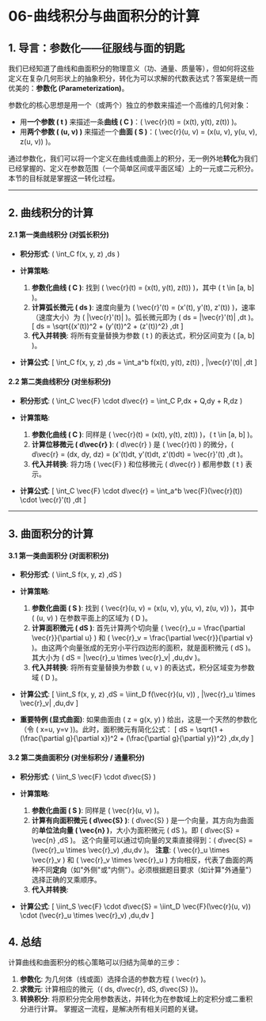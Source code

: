 # 06-曲线积分与曲面积分的计算

## 1. 导言：参数化——征服线与面的钥匙

我们已经知道了曲线和曲面积分的物理意义（功、通量、质量等），但如何将这些定义在复杂几何形状上的抽象积分，转化为可以求解的代数表达式？答案是统一而优美的：**参数化 (Parameterization)**。

参数化的核心思想是用一个（或两个）独立的参数来描述一个高维的几何对象：

- 用**一个参数 \( t \)** 来描述一条**曲线 \( C \)**：\( \vec{r}(t) = (x(t), y(t), z(t)) \)。
- 用**两个参数 \( (u, v) \)** 来描述一个**曲面 \( S \)**：\( \vec{r}(u, v) = (x(u, v), y(u, v), z(u, v)) \)。

通过参数化，我们可以将一个定义在曲线或曲面上的积分，无一例外地**转化**为我们已经掌握的、定义在参数范围（一个简单区间或平面区域）上的一元或二元积分。本节的目标就是掌握这一转化过程。

---

## 2. 曲线积分的计算

#### 2.1 第一类曲线积分 (对弧长积分)

- **积分形式**: \( \int_C f(x, y, z) \,ds \)
- **计算策略**:
    1. **参数化曲线 \( C \)**: 找到 \( \vec{r}(t) = (x(t), y(t), z(t)) \)，其中 \( t \in [a, b] \)。
    2. **计算弧长微元 \( ds \)**: 速度向量为 \( \vec{r}'(t) = (x'(t), y'(t), z'(t)) \)，速率（速度大小）为 \( \|\vec{r}'(t)\| \)。弧长微元即为 \( ds = \|\vec{r}'(t)\| \,dt \)。
        \[ ds = \sqrt{(x'(t))^2 + (y'(t))^2 + (z'(t))^2} \,dt \]
    3. **代入并转换**: 将所有变量替换为参数 \( t \) 的表达式，积分区间变为 \( [a, b] \)。

- **计算公式**:
    \[ \int_C f(x, y, z) \,ds = \int_a^b f(x(t), y(t), z(t)) \, \|\vec{r}'(t)\| \,dt \]

#### 2.2 第二类曲线积分 (对坐标积分)

- **积分形式**: \( \int_C \vec{F} \cdot d\vec{r} = \int_C P\,dx + Q\,dy + R\,dz \)
- **计算策略**:
    1. **参数化曲线 \( C \)**: 同样是 \( \vec{r}(t) = (x(t), y(t), z(t)) \)，\( t \in [a, b] \)。
    2. **计算位移微元 \( d\vec{r} \)**: \( d\vec{r} \) 是 \( \vec{r}(t) \) 的微分，\( d\vec{r} = (dx, dy, dz) = (x'(t)dt, y'(t)dt, z'(t)dt) = \vec{r}'(t) \,dt \)。
    3. **代入并转换**: 将力场 \( \vec{F} \) 和位移微元 \( d\vec{r} \) 都用参数 \( t \) 表示。

- **计算公式**:
    \[ \int_C \vec{F} \cdot d\vec{r} = \int_a^b \vec{F}(\vec{r}(t)) \cdot \vec{r}'(t) \,dt \]

---

## 3. 曲面积分的计算

#### 3.1 第一类曲面积分 (对面积积分)

- **积分形式**: \( \iint_S f(x, y, z) \,dS \)
- **计算策略**:
    1. **参数化曲面 \( S \)**: 找到 \( \vec{r}(u, v) = (x(u, v), y(u, v), z(u, v)) \)，其中 \( (u, v) \) 在参数平面上的区域为 \( D \)。
    2. **计算面积微元 \( dS \)**: 首先计算两个切向量 \( \vec{r}_u = \frac{\partial \vec{r}}{\partial u} \) 和 \( \vec{r}_v = \frac{\partial \vec{r}}{\partial v} \)。由这两个向量张成的无穷小平行四边形的面积，就是面积微元 \( dS \)。其大小为 \( dS = \|\vec{r}_u \times \vec{r}_v\| \,du\,dv \)。
    3. **代入并转换**: 将所有变量替换为参数 \( u, v \) 的表达式，积分区域变为参数域 \( D \)。

- **计算公式**:
    \[ \iint_S f(x, y, z) \,dS = \iint_D f(\vec{r}(u, v)) \, \|\vec{r}_u \times \vec{r}_v\| \,du\,dv \]

- **重要特例 (显式曲面)**: 如果曲面由 \( z = g(x, y) \) 给出，这是一个天然的参数化（令 \( x=u, y=v \))。此时，面积微元有简化公式：
    \[ dS = \sqrt{1 + (\frac{\partial g}{\partial x})^2 + (\frac{\partial g}{\partial y})^2} \,dx\,dy \]

#### 3.2 第二类曲面积分 (对坐标积分 / 通量积分)

- **积分形式**: \( \iint_S \vec{F} \cdot d\vec{S} \)
- **计算策略**:
    1. **参数化曲面 \( S \)**: 同样是 \( \vec{r}(u, v) \)。
    2. **计算有向面积微元 \( d\vec{S} \)**: \( d\vec{S} \) 是一个向量，其方向为曲面的**单位法向量 \( \vec{n} \)**，大小为面积微元 \( dS \)。即 \( d\vec{S} = \vec{n} \,dS \)。
        这个向量可以通过切向量的叉乘直接得到：\( d\vec{S} = (\vec{r}_u \times \vec{r}_v) \,du\,dv \)。
        **注意**: \( \vec{r}_u \times \vec{r}_v \) 和 \( \vec{r}_v \times \vec{r}_u \) 方向相反，代表了曲面的两种不同**定向**（如"外侧"或"内侧"）。必须根据题目要求（如计算"外通量"）选择正确的叉乘顺序。
    3. **代入并转换**:

- **计算公式**:
    \[ \iint_S \vec{F} \cdot d\vec{S} = \iint_D \vec{F}(\vec{r}(u, v)) \cdot (\vec{r}_u \times \vec{r}_v) \,du\,dv \]

## 4. 总结

计算曲线和曲面积分的核心策略可以归结为简单的三步：

1. **参数化**: 为几何体（线或面）选择合适的参数方程 \( \vec{r} \)。
2. **求微元**: 计算相应的微元（\( ds, d\vec{r}, dS, d\vec{S} \))。
3. **转换积分**: 将原积分完全用参数表达，并转化为在参数域上的定积分或二重积分进行计算。
掌握这一流程，是解决所有相关问题的关键。

